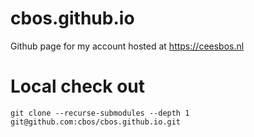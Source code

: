 # cbos.github.io
Github page for my account hosted at https://ceesbos.nl

# Local check out

```shell
git clone --recurse-submodules --depth 1 git@github.com:cbos/cbos.github.io.git
```
